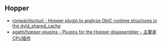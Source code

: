## Hopper

* [ronwai/dsctool - Hopper plugin to analyze ObjC runtime structures in the dyld_shared_cache](https://github.com/ronwai/dsctool)
* [agatti/hopper-plugins - Plugins for the Hopper disassembler - 主要是CPU插件](https://github.com/agatti/hopper-plugins)
